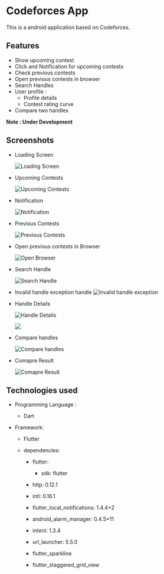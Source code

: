 # Codeforces App

This is a android application based on Codeforces.

## Features

- Show upcoming contest
- Click and Notification for upcoming contests
- Check previous contests
- Open previous contests in browser
- Search Handles
- User profile :
  - Profile details
  - Contest rating curve
- Compare two handles

**Note : Under Development**

## Screenshots

- Loading Screen

  ![Loading Screen](assets/ss/loading.png)

* Upcoming Contests

  ![Upcoming Contests](assets/ss/upcoming_contests.png)

- Notification

  ![Notification](assets/ss/notification.png)

* Previous Contests

  ![Previous Contests](assets/ss/previous_contests.png)

- Open previous contests in Browser

  ![Open Browser](assets/ss/open_brawser.png)

* Search Handle

  ![Search Handle](assets/ss/search-handle.png)

* Invalid handle exception handle
  ![Invalid handle exception ](assets/ss/invalid.png)

- Handle Details

  ![Handle Details](assets/ss/user_profile.png)

  ![](assets/ss/profile.png)

* Compare handles

  ![Compare handles](assets/ss/compare.png)

- Comapre Result

  ![Comapre Result](assets/ss/compare_handles.png)

## Technologies used

- Programming Language :
  - Dart
- Framework:

  - Flutter

  - dependencies:

    - flutter:

      - sdk: flutter

    - http: 0.12.1
    - intl: 0.16.1
    - flutter_local_notifications: 1.4.4+2
    - android_alarm_manager: 0.4.5+11
    - intent: 1.3.4
    - url_launcher: 5.5.0
    - flutter_sparkline
    - flutter_staggered_grid_view
